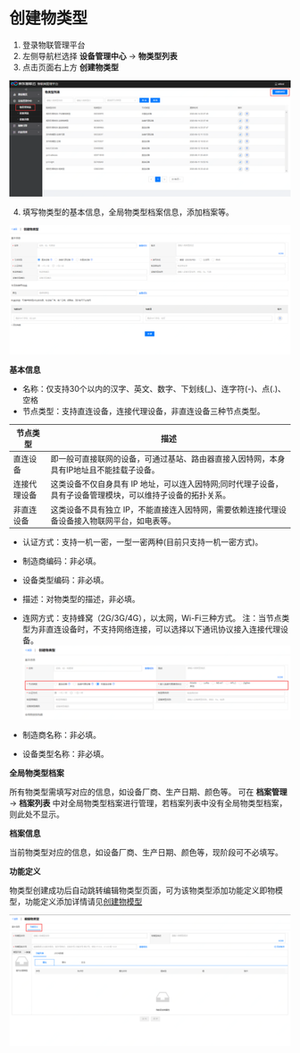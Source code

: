 # 创建物类型

1. 登录物联管理平台
2. 左侧导航栏选择 **设备管理中心** -> **物类型列表**
3. 点击页面右上方 **创建物类型**

![创建物类型](../../../../../image/IoT/IoT-Core/Device-Manager/Create-Thing-Type/Create-Thing-Type.png)

4. 填写物类型的基本信息，全局物类型档案信息，添加档案等。

![创建物类型1](../../../../../image/IoT/IoT-Core/Device-Manager/Create-Thing-Type/Create-Thing-Type1.png)

**基本信息**
- 名称：仅支持30个以内的汉字、英文、数字、下划线(_)、连字符(-)、点(.)、空格
- 节点类型：支持直连设备，连接代理设备，非直连设备三种节点类型。

| 节点类型 | 描述|
| ----- | ----- |
|直连设备 | 即一般可直接联网的设备，可通过基站、路由器直接入因特网，本身具有IP地址且不能挂载子设备。|
|连接代理设备| 这类设备不仅自身具有 IP 地址，可以连入因特网;同时代理子设备，具有子设备管理模块，可以维持子设备的拓扑关系。 |
|非直连设备|这类设备不具有独立 IP，不能直接连入因特网，需要依赖连接代理设备设备接入物联网平台，如电表等。 |

- 认证方式：支持一机一密，一型一密两种(目前只支持一机一密方式)。
- 制造商编码：非必填。
- 设备类型编码：非必填。
- 描述：对物类型的描述，非必填。
- 连网方式：支持蜂窝（2G/3G/4G），以太网，Wi-Fi三种方式。
注：当节点类型为非直连设备时，不支持网络连接，可以选择以下通讯协议接入连接代理设备。 
![接入连接代理通讯协议](../../../../../image/IoT/IoT-Core/Device-Manager/Create-Thing-Type/Indirected-Device-Protocol.png)


- 制造商名称：非必填。
- 设备类型名称：非必填。

**全局物类型档案** 

所有物类型需填写对应的信息，如设备厂商、生产日期、颜色等。
可在 **档案管理** -> **档案列表** 中对全局物类型档案进行管理，若档案列表中没有全局物类型档案，则此处不显示。

**档案信息**

当前物类型对应的信息，如设备厂商、生产日期、颜色等，现阶段可不必填写。

**功能定义**

物类型创建成功后自动跳转编辑物类型页面，可为该物类型添加功能定义即物模型，功能定义添加详情请见[创建物模型](../Create-Thing-Model.md)

![创建物模型](../../../../../image/IoT/IoT-Core/Device-Manager/Create-Thing-Model/Create-Thing-Model.png)